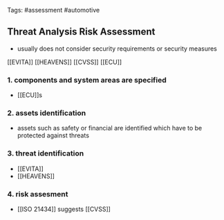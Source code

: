 Tags: #assessment #automotive

## Threat Analysis Risk Assessment

- usually does not consider security requirements or security measures

[[EVITA]]
[[HEAVENS]]
[[CVSS]]
[[ECU]]

### 1. components and system areas are specified
- [[ECU]]s

### 2. assets identification
- assets such as safety or financial are identified which have to be protected against threats

### 3. threat identification 
- [[EVITA]] 
- [[HEAVENS]]

### 4. risk assesment
- [[ISO 21434]] suggests [[CVSS]]

